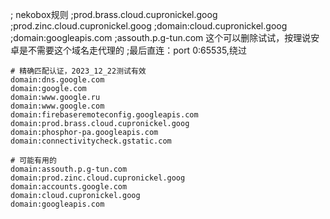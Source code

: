 ; nekobox规则
;prod.brass.cloud.cupronickel.goog
;prod.zinc.cloud.cupronickel.goog
;domain:cloud.cupronickel.goog
;domain:googleapis.com
;assouth.p.g-tun.com 这个可以删除试试，按理说安卓是不需要这个域名走代理的
;最后直连：port 0:65535,绕过

```
# 精确匹配认证，2023_12_22测试有效
domain:dns.google.com
domain:google.com
domain:www.google.ru
domain:www.google.com
domain:firebaseremoteconfig.googleapis.com
domain:prod.brass.cloud.cupronickel.goog
domain:phosphor-pa.googleapis.com
domain:connectivitycheck.gstatic.com

# 可能有用的
domain:assouth.p.g-tun.com
domain:prod.zinc.cloud.cupronickel.goog
domain:accounts.google.com
domain:cloud.cupronickel.goog
domain:googleapis.com

```
